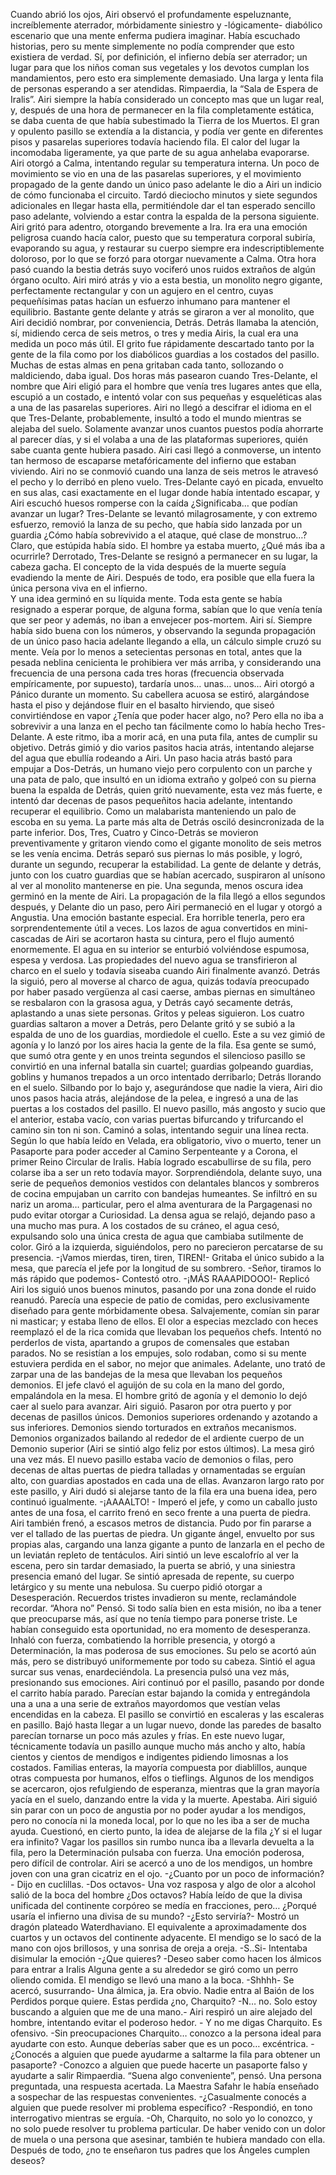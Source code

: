 Cuando abrió los ojos, Airi observó el profundamente espeluznante, increíblemente aterrador, mórbidamente siniestro y -lógicamente- diabólico escenario que una mente enferma pudiera imaginar. Había escuchado historias, pero su mente simplemente no podía comprender que esto existiera de verdad. Sí, por definición, el infierno debía ser aterrador; un lugar para que los niños coman sus vegetales y los devotos cumplan los mandamientos, pero esto era simplemente demasiado.
Una larga y lenta fila de personas esperando a ser atendidas.
Rimpaerdia, la “Sala de Espera de Iralis”. Airi siempre la había considerado un concepto mas que un lugar real, y, después de una hora de permanecer en la fila completamente estática, se daba cuenta de que había subestimado la Tierra de los Muertos. El gran y opulento pasillo se extendía a la distancia, y podía ver gente en diferentes pisos y pasarelas superiores todavía haciendo fila. El calor del lugar la incomodaba ligeramente, ya que parte de su agua anhelaba evaporarse. Airi otorgó a Calma, intentando regular su temperatura interna. Un poco de movimiento se vio en una de las pasarelas superiores, y el movimiento propagado de la gente dando un único paso adelante le dio a Airi un indicio de cómo funcionaba el circuito. Tardó dieciocho minutos y siete segundos adicionales en llegar hasta ella, permitiéndole dar el tan esperado sencillo paso adelante, volviendo a estar contra la espalda de la persona siguiente. 
Airi gritó para adentro, otorgando brevemente a Ira. Ira era una emoción peligrosa cuando hacía calor, puesto que su temperatura corporal subiría, evaporando su agua, y restaurar su cuerpo siempre era indescriptiblemente doloroso, por lo que se forzó para otorgar nuevamente a Calma.
Otra hora pasó cuando la bestia detrás suyo vociferó unos ruidos extraños de algún órgano oculto. Airi miró atrás y vio a esta bestia, un monolito negro gigante, perfectamente rectangular y con un agujero en el centro, cuyas pequeñísimas patas hacían un esfuerzo inhumano para mantener el equilibrio. Bastante gente delante y atrás se giraron a ver al monolito, que Airi decidió nombrar, por conveniencia, Detrás. Detrás llamaba la atención, sí, midiendo cerca de seis metros, o tres y media Airis, la cual era una medida un poco más útil. El grito fue rápidamente descartado tanto por la gente de la fila como por los diabólicos guardias a los costados del pasillo. Muchas de estas almas en pena gritaban cada tanto, sollozando o maldiciendo, daba igual.
Dos horas más pasearon cuando Tres-Delante, el nombre que Airi eligió para el hombre que venía tres lugares antes que ella, escupió a un costado, e intentó volar con sus pequeñas y esqueléticas alas a una de las pasarelas superiores.
Airi no llegó a descifrar el idioma en el que Tres-Delante, probablemente, insultó a todo el mundo mientras se alejaba del suelo. Solamente avanzar unos cuantos puestos podía ahorrarte al parecer días, y si el volaba a una de las plataformas superiores, quién sabe cuanta gente hubiera pasado. Airi casi llegó a conmoverse, un intento tan hermoso de escaparse metafóricamente del infierno que estaban viviendo. Airi no se conmovió cuando una lanza de seis metros le atravesó el pecho y lo derribó en pleno vuelo. Tres-Delante cayó en picada, envuelto en sus alas, casi exactamente en el lugar donde había intentado escapar, y Airi escuchó huesos romperse con la caída ¿Significaba… que podían avanzar un lugar?
Tres-Delante se levantó milagrosamente, y con extremo esfuerzo, removió la lanza de su pecho, que había sido lanzada por un guardia ¿Cómo había sobrevivido a el ataque, qué clase de monstruo…?
Claro, que estúpida había sido.
El hombre ya estaba muerto, ¿Qué más iba a ocurrirle? Derrotado, Tres-Delante se resignó a permanecer en su lugar, la cabeza gacha. El concepto de la vida después de la muerte seguía evadiendo la mente de Airi. 
Después de todo, era posible que ella fuera la única persona viva en el infierno.  
Y una idea germinó en su líquida mente. Toda esta gente se había resignado a esperar porque, de alguna forma, sabían que lo que venía tenía que ser peor y además, no iban a envejecer pos-mortem. Airi sí.
Siempre había sido buena con los números, y observando la segunda propagación de un único paso hacia adelante llegando a ella, un cálculo simple cruzó su mente. Veía por lo menos a setecientas personas en total, antes que la pesada neblina cenicienta le prohibiera ver más arriba, y considerando una frecuencia de una persona cada tres horas (frecuencia observada empíricamente, por supuesto), tardaría unos… unas… unos…
Airi otorgó a Pánico durante un momento. Su cabellera acuosa se estiró, alargándose hasta el piso y dejándose fluir en el basalto hirviendo, que siseó convirtiéndose en vapor ¿Tenía que poder hacer algo, no? Pero ella no iba a sobrevivir a una lanza en el pecho tan fácilmente como lo había hecho Tres-Delante. A este ritmo, iba a morir acá, en una puta fila, antes de cumplir su objetivo.
Detrás gimió y dio varios pasitos hacia atrás, intentando alejarse del agua que ebullía rodeando a Airi. Un paso hacia atrás bastó para empujar a Dos-Detrás, un humano viejo pero corpulento con un parche y una pata de palo, que insultó en un idioma extraño y golpeó con su pierna buena la espalda de Detrás, quien gritó nuevamente, esta vez más fuerte, e intentó dar decenas de pasos pequeñitos hacia adelante, intentando recuperar el equilibrio. Como un malabarista manteniendo un palo de escoba en su yema. La parte más alta de Detrás osciló desincronizada de la parte inferior. Dos, Tres, Cuatro y Cinco-Detrás se movieron preventivamente y gritaron viendo como el gigante monolito de seis metros se les venía encima. Detrás separó sus piernas lo más posible, y logró, durante un segundo, recuperar la estabilidad. La gente de delante y detrás, junto con los cuatro guardias que se habían acercado, suspiraron al unísono al ver al monolito mantenerse en pie.
Una segunda, menos oscura idea germinó en la mente de Airi. La propagación de la fila llegó a ellos segundos después, y Delante dio un paso, pero Airi permaneció en el lugar y otorgó a Angustia. Una emoción bastante especial. Era horrible tenerla, pero era sorprendentemente útil a veces. Los lazos de agua convertidos en mini-cascadas de Airi se acortaron hasta su cintura, pero el flujo aumentó enormemente. El agua en su interior se enturbió volviéndose espumosa, espesa y verdosa. Las propiedades del nuevo agua se transfirieron al charco en el suelo y todavía siseaba cuando Airi finalmente avanzó.
Detrás la siguió, pero al moverse al charco de agua, quizás todavía preocupado por haber pasado vergüenza al casi caerse, ambas piernas en simultáneo se resbalaron con la grasosa agua, y Detrás cayó secamente detrás, aplastando a unas siete personas. 
Gritos y peleas siguieron. Los cuatro guardias saltaron a mover a Detrás, pero Delante gritó y se subió a la espalda de uno de los guardias, mordiedole el cuello. Este a su vez gimió de agonía y lo lanzó por los aires hacia la gente de la fila. Esa gente se sumó, que sumó otra gente y en unos treinta segundos el silencioso pasillo se convirtió en una infernal batalla sin cuartel; guardias golpeando guardias, goblins y humanos trepados a un orco intentado derribarlo; Detrás llorando en el suelo. 
Silbando por lo bajo y, asegurándose que nadie la viera, Airi dio unos pasos hacia atrás, alejándose de la pelea, e ingresó a una de las puertas a los costados del pasillo. El nuevo pasillo, más angosto y sucio que el anterior, estaba vacío, con varias puertas bifurcando y trifurcando el camino sin ton ni son. Caminó a solas, intentando seguir una línea recta. Según lo que había leído en Velada, era obligatorio, vivo o muerto, tener un Pasaporte para poder acceder al Camino Serpenteante y a Corona, el primer Reino Circular de Iralis. Había logrado escabullirse de su fila, pero colarse iba a ser un reto todavía mayor. 
Sorprendiéndola, delante suyo, una serie de pequeños demonios vestidos con delantales blancos y sombreros de cocina empujaban un carrito con bandejas humeantes. Se infiltró en su nariz un aroma… particular, pero el alma aventurara de la Pargagenasi no pudo evitar otorgar a Curiosidad. La densa agua se relajó, dejando paso a una mucho mas pura. A los costados de su cráneo, el agua cesó, expulsando solo una única cresta de agua que cambiaba sutilmente de color.
Giró a la izquierda, siguiéndolos, pero no parecieron percatarse de su presencia.
-¡Vamos mierdas, tiren, tiren, TIREN!- Gritaba el único subido a la mesa, que parecía el jefe por la longitud de su sombrero.
-Señor, tiramos lo más rápido que podemos- Contestó otro.
-¡MÁS RAAAPIDOOO!- Replicó
Airi los siguió unos buenos minutos, pasando por una zona donde el ruido reanudó. Parecía una especie de patio de comidas, pero exclusivamente diseñado para gente mórbidamente obesa. Salvajemente, comían sin parar ni masticar; y estaba lleno de ellos. El olor a especias mezclado con heces reemplazó el de la rica comida que llevaban los pequeños chefs.
Intentó no perderlos de vista, apartando a grupos de comensales que estaban parados. No se resistían a los empujes, solo rodaban, como si su mente estuviera perdida en el sabor, no mejor que animales. Adelante, uno trató de zarpar una de las bandejas de la mesa que llevaban los pequeños demonios.
El jefe clavó el aguijón de su cola en la mano del gordo, empalándola en la mesa. El hombre gritó de agonía y el demonio lo dejó caer al suelo para avanzar. Airi siguió.
Pasaron por otra puerto y por decenas de pasillos únicos. Demonios superiores ordenando y azotando a sus inferiores. Demonios siendo torturados en extraños mecanismos. Demonios organizados bailando al rededor de el ardiente cuerpo de un Demonio superior (Airi se sintió algo feliz por estos últimos). La mesa giró una vez más.
El nuevo pasillo estaba vacío de demonios o filas, pero decenas de altas puertas de piedra talladas y ornamentadas se erguían alto, con guardias apostados en cada una de ellas. Avanzaron largo rato por este pasillo, y Airi dudó si alejarse tanto de la fila era una buena idea, pero continuó igualmente.
-¡AAAALTO! - Imperó el jefe, y como un caballo justo antes de una fosa, el carrito frenó en seco frente a una puerta de piedra. Airi también frenó, a escasos metros de distancia. Pudo por fin pararse a ver el tallado de las puertas de piedra.
Un gigante ángel, envuelto por sus propias alas, cargando una lanza gigante a punto de lanzarla en el pecho de un leviatán repleto de tentáculos. Airi sintió un leve escalofrío al ver la escena, pero sin tardar demasiado, la puerta se abrió, y una siniestra presencia emanó del lugar. Se sintió apresada de repente, su cuerpo letárgico y su mente una nebulosa. Su cuerpo pidió otorgar a Desesperación.
Recuerdos tristes invadieron su mente, reclamándole recordar.
“Ahora no” Pensó. Si todo salía bien en esta misión, no iba a tener que preocuparse más, así que no tenía tiempo para ponerse triste. 
Le habían conseguido esta oportunidad, no era momento de desesperanza. Inhaló con fuerza, combatiendo la horrible presencia, y otorgó a Determinación, la mas poderosa de sus emociones. Su pelo se acortó aún más, pero se distribuyó uniformemente por todo su cabeza. Sintió el agua surcar sus venas, enardeciéndola.
La presencia pulsó una vez más, presionando sus emociones. Airi continuó por el pasillo, pasando por donde el carrito había parado. Parecían estar bajando la comida y entregándola una a una a una serie de extraños mayordomos que vestían velas encendidas en la cabeza. El pasillo se convirtió en escaleras y las escaleras en pasillo. Bajó hasta llegar a un lugar nuevo, donde las paredes de basalto parecían tornarse un poco más azules y frías. En este nuevo lugar, técnicamente todavía un pasillo aunque mucho más ancho y alto, había cientos y cientos de mendigos e indigentes pidiendo limosnas a los costados. Familias enteras, la mayoría compuesta por diablillos, aunque otras compuesta por humanos, elfos o tieflings.
Algunos de los mendigos se acercaron, ojos refulgiendo de esperanza, mientras que la gran mayoría yacía en el suelo, danzando entre la vida y la muerte. Apestaba. Airi siguió sin parar con un poco de angustia por no poder ayudar a los mendigos, pero no conocía ni la moneda local, por lo que no les iba a ser de mucha ayuda.
Cuestionó, en cierto punto, la idea de alejarse de la fila ¿Y si el lugar era infinito? Vagar los pasillos sin rumbo nunca iba a llevarla devuelta a la fila, pero la Determinación pulsaba con fuerza. Una emoción poderosa, pero difícil de controlar.
Airi se acercó a uno de los mendigos, un hombre joven con una gran cicatriz en el ojo.
-¿Cuanto por un poco de información?- Dijo en cuclillas.
-Dos octavos- Una voz rasposa y algo de olor a alcohol salió de la boca del hombre
¿Dos octavos? Había leído de que la divisa unificada del continente corpóreo se medía en fracciones, pero… ¿Porqué usaría el infierno una divisa de su mundo?
-¿Esto serviría?- Mostró un dragón plateado Waterdhaviano. El equivalente a aproximadamente dos cuartos y un octavos del continente adyacente.
El mendigo se lo sacó de la mano con ojos brillosos, y una sonrisa de oreja a oreja.
-S..Si- Intentaba disimular la emoción -¿Que quieres?
-Deseo saber como hacen los álmicos para entrar a Iralis
Alguna gente a su alrededor se giró como un perro oliendo comida. El mendigo se llevó una mano a la boca.
-Shhhh- Se acercó, susurrando- Una álmica, ja. Era obvio. Nadie entra al Baión de los Perdidos porque quiere. Estas perdida ¿no, Charquito?
-N… no. Solo estoy buscando a alguien que me de una mano.- Airi respiró un aire alejado del hombre, intentando evitar el poderoso hedor. - Y no me digas Charquito. Es ofensivo.
-Sin preocupaciones Charquito… conozco a la persona ideal para ayudarte con esto. Aunque deberías saber que es un poco… excéntrica.
-¿Conocés a alguien que puede ayudarme a saltarme la fila para obtener un pasaporte?
-Conozco a alguien que puede hacerte un pasaporte falso y ayudarte a salir Rimpaerdia.
“Suena algo conveniente”, pensó. Una persona preguntada, una respuesta acertada. La Maestra Safahr le había enseñado a sospechar de las respuestas convenientes.
-¿Casualmente conocés a alguien que puede resolver mi problema específico? -Respondió, en tono interrogativo mientras se erguía.
-Oh, Charquito, no solo yo lo conozco, y no solo puede resolver tu problema particular. De haber venido con un dolor de muela o una persona que asesinar, también te hubiera mandado con ella. Después de todo, ¿no te enseñaron tus padres que los Ángeles cumplen deseos?